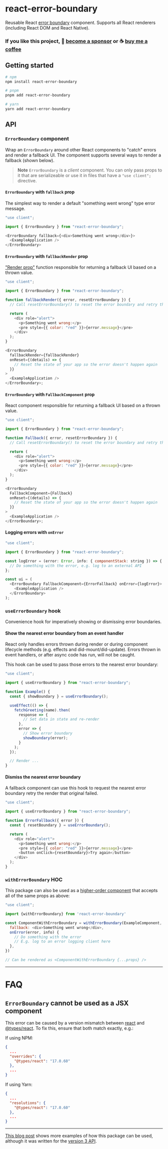 # react-error-boundary

Reusable React [error boundary](https://react.dev/reference/react/Component#catching-rendering-errors-with-an-error-boundary) component. Supports all React renderers (including React DOM and React Native).

### If you like this project, 🎉 [become a sponsor](https://github.com/sponsors/bvaughn/) or ☕ [buy me a coffee](http://givebrian.coffee/)

## Getting started

```sh
# npm
npm install react-error-boundary

# pnpm
pnpm add react-error-boundary

# yarn
yarn add react-error-boundary
```

## API

### `ErrorBoundary` component
Wrap an `ErrorBoundary` around other React components to "catch" errors and render a fallback UI. The component supports several ways to render a fallback (shown below).

> **Note** `ErrorBoundary` is a _client_ component. You can only pass props to it that are serializeable or use it in files that have a `"use client";` directive.

#### `ErrorBoundary` with `fallback` prop
The simplest way to render a default "something went wrong" type error message.
```js
"use client";

import { ErrorBoundary } from "react-error-boundary";

<ErrorBoundary fallback={<div>Something went wrong</div>}>
  <ExampleApplication />
</ErrorBoundary>
```
#### `ErrorBoundary` with `fallbackRender` prop
["Render prop"](https://react.dev/reference/react/Children#calling-a-render-prop-to-customize-rendering) function responsible for returning a fallback UI based on a thrown value.
```js
"use client";

import { ErrorBoundary } from "react-error-boundary";

function fallbackRender({ error, resetErrorBoundary }) {
  // Call resetErrorBoundary() to reset the error boundary and retry the render.

  return (
    <div role="alert">
      <p>Something went wrong:</p>
      <pre style={{ color: "red" }}>{error.message}</pre>
    </div>
  );
}

<ErrorBoundary
  fallbackRender={fallbackRender}
  onReset={(details) => {
    // Reset the state of your app so the error doesn't happen again
  }}
>
  <ExampleApplication />
</ErrorBoundary>;
```
#### `ErrorBoundary` with `FallbackComponent` prop
React component responsible for returning a fallback UI based on a thrown value.
```js
"use client";

import { ErrorBoundary } from "react-error-boundary";

function Fallback({ error, resetErrorBoundary }) {
  // Call resetErrorBoundary() to reset the error boundary and retry the render.

  return (
    <div role="alert">
      <p>Something went wrong:</p>
      <pre style={{ color: "red" }}>{error.message}</pre>
    </div>
  );
}

<ErrorBoundary
  FallbackComponent={Fallback}
  onReset={(details) => {
    // Reset the state of your app so the error doesn't happen again
  }}
>
  <ExampleApplication />
</ErrorBoundary>;
```

#### Logging errors with `onError`

```js
"use client";

import { ErrorBoundary } from "react-error-boundary";

const logError = (error: Error, info: { componentStack: string }) => {
  // Do something with the error, e.g. log to an external API
};

const ui = (
  <ErrorBoundary FallbackComponent={ErrorFallback} onError={logError}>
    <ExampleApplication />
  </ErrorBoundary>
);
```

### `useErrorBoundary` hook
Convenience hook for imperatively showing or dismissing error boundaries.

#### Show the nearest error boundary from an event handler

React only handles errors thrown during render or during component lifecycle methods (e.g. effects and did-mount/did-update). Errors thrown in event handlers, or after async code has run, will not be caught.

This hook can be used to pass those errors to the nearest error boundary:

```js
"use client";

import { useErrorBoundary } from "react-error-boundary";

function Example() {
  const { showBoundary } = useErrorBoundary();

  useEffect(() => {
    fetchGreeting(name).then(
      response => {
        // Set data in state and re-render
      },
      error => {
        // Show error boundary
        showBoundary(error);
      }
    );
  });

  // Render ...
}
```

#### Dismiss the nearest error boundary
A fallback component can use this hook to request the nearest error boundary retry the render that original failed.

```js
"use client";

import { useErrorBoundary } from "react-error-boundary";

function ErrorFallback({ error }) {
  const { resetBoundary } = useErrorBoundary();

  return (
    <div role="alert">
      <p>Something went wrong:</p>
      <pre style={{ color: "red" }}>{error.message}</pre>
      <button onClick={resetBoundary}>Try again</button>
    </div>
  );
}
```

### `withErrorBoundary` HOC
This package can also be used as a [higher-order component](https://legacy.reactjs.org/docs/higher-order-components.html) that accepts all of the same props as above:

```js
"use client";

import {withErrorBoundary} from 'react-error-boundary'

const ComponentWithErrorBoundary = withErrorBoundary(ExampleComponent, {
  fallback: <div>Something went wrong</div>,
  onError(error, info) {
    // Do something with the error
    // E.g. log to an error logging client here
  },
})

// Can be rendered as <ComponentWithErrorBoundary {...props} />
```

---

# FAQ
## `ErrorBoundary` cannot be used as a JSX component
This error can be caused by a version mismatch between [react](https://npmjs.com/package/react) and [@types/react](https://npmjs.com/package/@types/react). To fix this, ensure that both match exactly, e.g.:

If using NPM:
```json
{
  ...
  "overrides": {
    "@types/react": "17.0.60"
  },
  ...
}
```

If using Yarn:
```json
{
  ...
  "resolutions": {
    "@types/react": "17.0.60"
  },
  ...
}
```

---

[This blog post](https://kentcdodds.com/blog/use-react-error-boundary-to-handle-errors-in-react) shows more examples of how this package can be used, although it was written for the [version 3 API](https://github.com/bvaughn/react-error-boundary/releases/tag/v3.1.4).